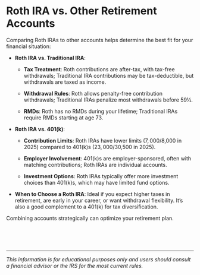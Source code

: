 # Roth IRA vs. Other Retirement Accounts

Comparing Roth IRAs to other accounts helps determine the best fit for your financial situation:

- **Roth IRA vs. Traditional IRA**:
  
  - **Tax Treatment**: Roth contributions are after-tax, with tax-free withdrawals; Traditional IRA contributions may be tax-deductible, but withdrawals are taxed as income.

  - **Withdrawal Rules**: Roth allows penalty-free contribution withdrawals; Traditional IRAs penalize most withdrawals before 59½.

  - **RMDs**: Roth has no RMDs during your lifetime; Traditional IRAs require RMDs starting at age 73.

- **Roth IRA vs. 401(k)**:

  - **Contribution Limits**: Roth IRAs have lower limits ($7,000/$8,000 in 2025) compared to 401(k)s ($23,000/$30,500 in 2025).

  - **Employer Involvement**: 401(k)s are employer-sponsored, often with matching contributions; Roth IRAs are individual accounts.

  - **Investment Options**: Roth IRAs typically offer more investment choices than 401(k)s, which may have limited fund options.

- **When to Choose a Roth IRA**: Ideal if you expect higher taxes in retirement, are early in your career, or want withdrawal flexibility. It’s also a good complement to a 401(k) for tax diversification.

Combining accounts strategically can optimize your retirement plan.


<BR>
<BR>
<BR>

*********************

_This information is for educational purposes only and users should consult a financial advisor or the IRS for the most current rules._

